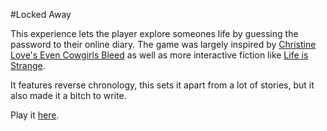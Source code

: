 #Locked Away

This experience lets the player explore someones life by guessing the password to their online diary. The game was largely inspired by [Christine Love's Even Cowgirls Bleed](http://scoutshonour.com/cowgirl/) as well as more interactive fiction like [Life is Strange](http://www.lifeisstrange.com/).

It features reverse chronology, this sets it apart from a lot of stories, but it also made it a bitch to write.

Play it [here](http://lockedaway.online).
